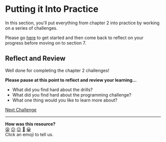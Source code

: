 # Putting it Into Practice

In this section, you'll put everything from chapter 2 into practice by working
on a series of challenges.

Please go [here](./challenges/README.md) to get started and then come back to
reflect on your progress before moving on to section 7.

## Reflect and Review

Well done for completing the chapter 2 challenges!

**Please pause at this point to reflect and review your learning...**

* What did you find hard about the drills?
* What did you find hard about the programming challenge?
* What one thing would you like to learn more about?


[Next Challenge](07_chapter_2_review.md)

<!-- BEGIN GENERATED SECTION DO NOT EDIT -->

---

**How was this resource?**  
[😫](https://airtable.com/shrUJ3t7KLMqVRFKR?prefill_Repository=makersacademy%2Fpython_foundations&prefill_File=chapter2%2F06_putting_chapter_2_into_practice.md&prefill_Sentiment=😫) [😕](https://airtable.com/shrUJ3t7KLMqVRFKR?prefill_Repository=makersacademy%2Fpython_foundations&prefill_File=chapter2%2F06_putting_chapter_2_into_practice.md&prefill_Sentiment=😕) [😐](https://airtable.com/shrUJ3t7KLMqVRFKR?prefill_Repository=makersacademy%2Fpython_foundations&prefill_File=chapter2%2F06_putting_chapter_2_into_practice.md&prefill_Sentiment=😐) [🙂](https://airtable.com/shrUJ3t7KLMqVRFKR?prefill_Repository=makersacademy%2Fpython_foundations&prefill_File=chapter2%2F06_putting_chapter_2_into_practice.md&prefill_Sentiment=🙂) [😀](https://airtable.com/shrUJ3t7KLMqVRFKR?prefill_Repository=makersacademy%2Fpython_foundations&prefill_File=chapter2%2F06_putting_chapter_2_into_practice.md&prefill_Sentiment=😀)  
Click an emoji to tell us.

<!-- END GENERATED SECTION DO NOT EDIT -->
